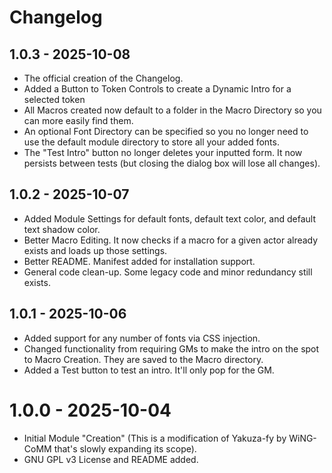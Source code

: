 # Changelog

## 1.0.3 - 2025-10-08
- The official creation of the Changelog.
- Added a Button to Token Controls to create a Dynamic Intro for a selected token
- All Macros created now default to a folder in the Macro Directory so you can more easily find them.
- An optional Font Directory can be specified so you no longer need to use the default module directory to store all your added fonts.
- The "Test Intro" button no longer deletes your inputted form. It now persists between tests (but closing the dialog box will lose all changes).

## 1.0.2 - 2025-10-07
- Added Module Settings for default fonts, default text color, and default text shadow color.
- Better Macro Editing. It now checks if a macro for a given actor already exists and loads up those settings.
- Better README. Manifest added for installation support.
- General code clean-up. Some legacy code and minor redundancy still exists.

## 1.0.1 - 2025-10-06
- Added support for any number of fonts via CSS injection.
- Changed functionality from requiring GMs to make the intro on the spot to Macro Creation. They are saved to the Macro directory.
- Added a Test button to test an intro. It'll only pop for the GM.

# 1.0.0 - 2025-10-04
- Initial Module "Creation" (This is a modification of Yakuza-fy by WiNG-CoMM that's slowly expanding its scope).
- GNU GPL v3 License and README added.
